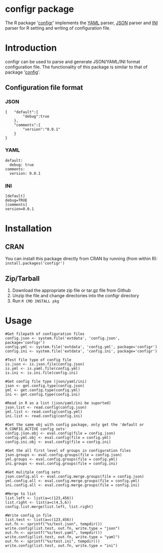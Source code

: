 configr package
==============

The R package '[configr](https://github.com/Miachol/configr)' implements the
[YAML](https://CRAN.R-project.org/package=yaml) parser, 
[JSON](https://CRAN.R-project.org/package=rjson) parser and 
[INI](https://CRAN.R-project.org/package=ini) parser for 
R setting and writing of configuration file.

# Introduction 

configr can be used to parse and generate JSON/YAML/INI format configuration file. 
The functionality of this package is similar to that of package '[config](https://CRAN.R-project.org/package=config)'.  

## Configuration file format

### JSON

	{   "default":{
	        "debug":true
	    },
	    "comments":{
	        "version":"0.0.1"
	    }
	}


### YAML

	default:
	  debug: true
	comments:
	  version: 0.0.1

### INI

	[default]
	debug=TRUE
	[comments]
	version=0.0.1


# Installation

## CRAN

You can install this package directly from CRAN by running (from within R):
`install.packages('configr')`

## Zip/Tarball

1. Download the appropriate zip file or tar.gz file from Github
2. Unzip the file and change directories into the configr directory
3. Run `R CMD INSTALL pkg`

# Usage


    #Get filepath of configuration files
    config.json <- system.file('extdata', 'config.json', package='configr')
    config.yml <- system.file('extdata', 'config.yml', package='configr')
	config.ini <- system.file('extdata', 'config.ini', package='configr')

    #Test file type of config file
    is.json <- is.json.file(config.json)
    is.yml <- is.yaml.file(config.yml)
    is.ini <- is.ini.file(config.ini)

    #Get config file type (json/yaml/ini)
    json <- get.config.type(config.json) 
    yml <- get.config.type(config.yml) 
    ini <- get.config.type(config.ini) 

    #Read in R as a list (json/yaml/ini be suported)
	json.list <- read.config(config.json)
	yml.list <- read.config(config.yml)
	ini.list <- read.config(config.ini)
	
	#Get the same obj with config package, only get the 'default or R_CONFIG_ACTIVE config sets'
	config.json.obj <- eval.config(file = config.json)
	config.yml.obj <- eval.config(file = config.yml)
	config.ini.obj <- eval.config(file = config.ini)
	
	#Get the all first level of groups in configuration files
	json.groups <- eval.config.groups(file = config.json)
	yml.groups <- eval.config.groups(file = config.yml)
	ini.groups <- eval.config.groups(file = config.ini)
	
	#Get mulitple config sets
	json.config.all <- eval.config.merge.groups(file = config.json)
	yml.config.all <- eval.config.merge.groups(file = config.yml)
	ini.config.all <- eval.config.merge.groups(file = config.ini)
	
	#Merge to list
	list.left <- list(a=c(123,456))
	list.right <- list(a=c(4,5,6))
	config.list.merge(list.left, list.right)
	
	#Write config in file 
	list.test <- list(a=c(123,456))
    out.fn <- sprintf("%s/test.json", tempdir())
	write.config(list.test, out.fn, write.type = "json")
    out.fn <- sprintf("%s/test.yaml", tempdir())
	write.config(list.test, out.fn, write.type = "yaml")
    out.fn <- sprintf("%s/test.ini", tempdir())
	write.config(list.test, out.fn, write.type = "ini")
